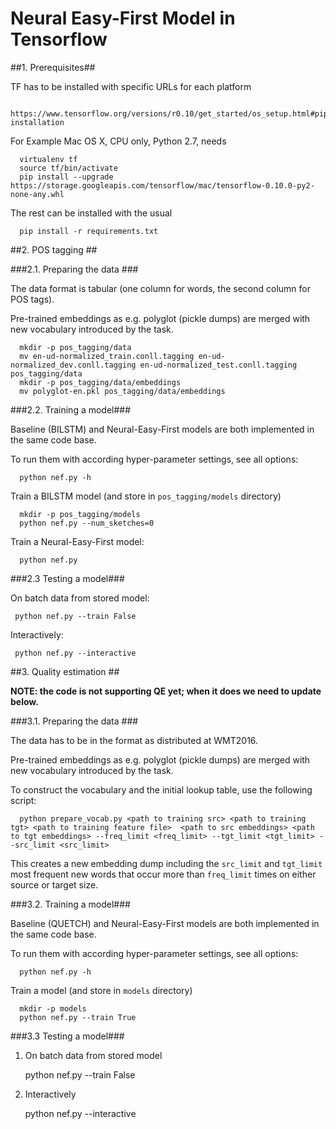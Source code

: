 # Neural Easy-First Model in Tensorflow #

##1. Prerequisites##

  TF has to be installed with specific URLs for each platform

      https://www.tensorflow.org/versions/r0.10/get_started/os_setup.html#pip-installation

  For Example Mac OS X, CPU only, Python 2.7, needs

      virtualenv tf
      source tf/bin/activate
      pip install --upgrade https://storage.googleapis.com/tensorflow/mac/tensorflow-0.10.0-py2-none-any.whl

  The rest can be installed with the usual

      pip install -r requirements.txt


##2. POS tagging ##

###2.1. Preparing the data ###
  
  The data format is tabular (one column for words, the second column for POS tags).

  Pre-trained embeddings as e.g. polyglot (pickle dumps) are merged with new vocabulary introduced by the task.

      mkdir -p pos_tagging/data
      mv en-ud-normalized_train.conll.tagging en-ud-normalized_dev.conll.tagging en-ud-normalized_test.conll.tagging pos_tagging/data
      mkdir -p pos_tagging/data/embeddings
      mv polyglot-en.pkl pos_tagging/data/embeddings

###2.2. Training a model###

  Baseline (BILSTM) and Neural-Easy-First models are both implemented in the same code base.
  
  To run them with according hyper-parameter settings, see all options:
  
      python nef.py -h

  Train a BILSTM model (and store in `pos_tagging/models` directory)
  
      mkdir -p pos_tagging/models
      python nef.py --num_sketches=0

  Train a Neural-Easy-First model:

      python nef.py

###2.3 Testing a model###

  On batch data from stored model:

     python nef.py --train False

  Interactively:

     python nef.py --interactive


##3. Quality estimation ##

  **NOTE: the code is not supporting QE yet; when it does we need to update below.**

###3.1. Preparing the data ###
  
  The data has to be in the format as distributed at WMT2016.

  Pre-trained embeddings as e.g. polyglot (pickle dumps) are merged with new vocabulary introduced by the task.

  To construct the vocabulary and the initial lookup table, use the following script:
  
      python prepare_vocab.py <path to training src> <path to training tgt> <path to training feature file>  <path to src embeddings> <path to tgt embeddings> --freq_limit <freq_limit> --tgt_limit <tgt_limit> --src_limit <src_limit>
  
  This creates a new embedding dump including the `src_limit` and `tgt_limit` most frequent new words that occur more than `freq_limit` times on either source or target size.

###3.2. Training a model###

  Baseline (QUETCH) and Neural-Easy-First models are both implemented in the same code base.
  
  To run them with according hyper-parameter settings, see all options:
  
      python nef.py -h

  Train a model (and store in `models` directory)
  
      mkdir -p models
      python nef.py --train True


###3.3 Testing a model###

  1. On batch data from stored model
  
     python nef.py --train False

  2. Interactively
  
     python nef.py --interactive
